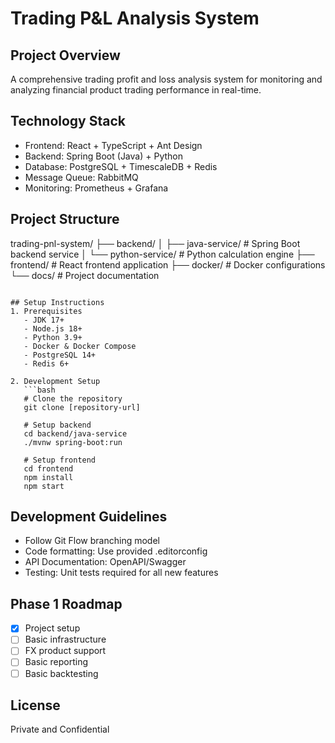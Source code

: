 # Trading P&L Analysis System

## Project Overview
A comprehensive trading profit and loss analysis system for monitoring and analyzing financial product trading performance in real-time.

## Technology Stack
- Frontend: React + TypeScript + Ant Design
- Backend: Spring Boot (Java) + Python
- Database: PostgreSQL + TimescaleDB + Redis
- Message Queue: RabbitMQ
- Monitoring: Prometheus + Grafana

## Project Structure
trading-pnl-system/
├── backend/
│ ├── java-service/ # Spring Boot backend service
│ └── python-service/ # Python calculation engine
├── frontend/ # React frontend application
├── docker/ # Docker configurations
└── docs/ # Project documentation
```

## Setup Instructions
1. Prerequisites
   - JDK 17+
   - Node.js 18+
   - Python 3.9+
   - Docker & Docker Compose
   - PostgreSQL 14+
   - Redis 6+

2. Development Setup
   ```bash
   # Clone the repository
   git clone [repository-url]
   
   # Setup backend
   cd backend/java-service
   ./mvnw spring-boot:run
   
   # Setup frontend
   cd frontend
   npm install
   npm start
   ```

## Development Guidelines
- Follow Git Flow branching model
- Code formatting: Use provided .editorconfig
- API Documentation: OpenAPI/Swagger
- Testing: Unit tests required for all new features

## Phase 1 Roadmap
- [x] Project setup
- [ ] Basic infrastructure
- [ ] FX product support
- [ ] Basic reporting
- [ ] Basic backtesting

## License
Private and Confidential